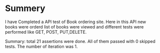 # Summery

I have Completed a API test of Book ordering site. Here in this API new books were orderd list of books were viewed and different tests were performed like GET, POST, PUT,DELETE.

Summary: total 21 assertions were done. All of them passed with 0 skipped tests. The number of iteration was 1.
